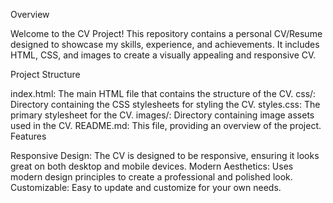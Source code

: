 Overview

Welcome to the CV Project! This repository contains a personal CV/Resume designed to showcase my skills, experience, and achievements. It includes HTML, CSS, and images to create a visually appealing and responsive CV.

Project Structure

index.html: The main HTML file that contains the structure of the CV.
css/: Directory containing the CSS stylesheets for styling the CV.
styles.css: The primary stylesheet for the CV.
images/: Directory containing image assets used in the CV.
README.md: This file, providing an overview of the project.
Features

Responsive Design: The CV is designed to be responsive, ensuring it looks great on both desktop and mobile devices.
Modern Aesthetics: Uses modern design principles to create a professional and polished look.
Customizable: Easy to update and customize for your own needs.
